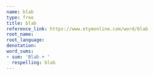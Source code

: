 ```yaml
---
name: blab
type: free
title: blab
reference_link: https://www.etymonline.com/word/blab
root_name: 
root_language: 
denotation: 
word_sums:
- sum: 'Blab + '
  respelling: blab
---
```

